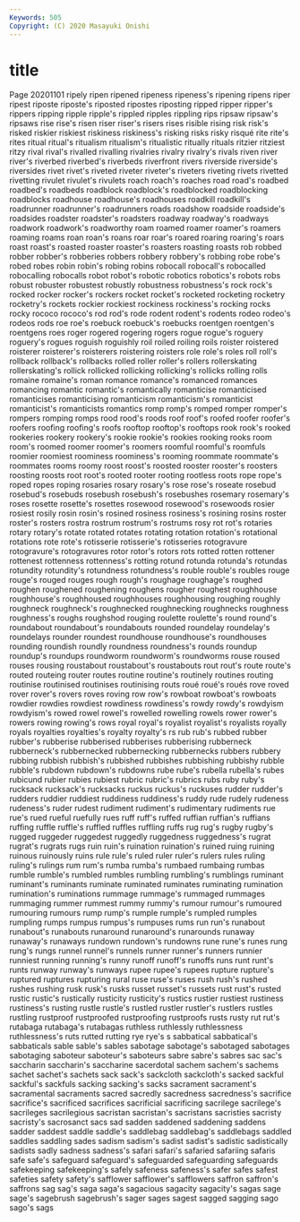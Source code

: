 ```yaml
---
Keywords: 505
Copyright: (C) 2020 Masayuki Onishi
---
```


# title
Page 20201101
 ripely ripen ripened ripeness ripeness's ripening ripens riper
ripest riposte riposte's riposted ripostes riposting ripped ripper ripper's rippers
ripping ripple ripple's rippled ripples rippling rips ripsaw ripsaw's ripsaws
rise rise's risen riser riser's risers rises risible rising risk
risk's risked riskier riskiest riskiness riskiness's risking risks risky risqué
rite rite's rites ritual ritual's ritualism ritualism's ritualistic ritually rituals
ritzier ritziest ritzy rival rival's rivalled rivalling rivalries rivalry rivalry's
rivals riven river river's riverbed riverbed's riverbeds riverfront rivers riverside
riverside's riversides rivet rivet's riveted riveter riveter's riveters riveting rivets
rivetted rivetting rivulet rivulet's rivulets roach roach's roaches road road's
roadbed roadbed's roadbeds roadblock roadblock's roadblocked roadblocking roadblocks roadhouse roadhouse's
roadhouses roadkill roadkill's roadrunner roadrunner's roadrunners roads roadshow roadside roadside's
roadsides roadster roadster's roadsters roadway roadway's roadways roadwork roadwork's roadworthy
roam roamed roamer roamer's roamers roaming roams roan roan's roans
roar roar's roared roaring roaring's roars roast roast's roasted roaster
roaster's roasters roasting roasts rob robbed robber robber's robberies robbers
robbery robbery's robbing robe robe's robed robes robin robin's robing
robins robocall robocall's robocalled robocalling robocalls robot robot's robotic robotics
robotics's robots robs robust robuster robustest robustly robustness robustness's rock
rock's rocked rocker rocker's rockers rocket rocket's rocketed rocketing rocketry
rocketry's rockets rockier rockiest rockiness rockiness's rocking rocks rocky rococo
rococo's rod rod's rode rodent rodent's rodents rodeo rodeo's rodeos
rods roe roe's roebuck roebuck's roebucks roentgen roentgen's roentgens roes
roger rogered rogering rogers rogue rogue's roguery roguery's rogues roguish
roguishly roil roiled roiling roils roister roistered roisterer roisterer's roisterers
roistering roisters role role's roles roll roll's rollback rollback's rollbacks
rolled roller roller's rollers rollerskating rollerskating's rollick rollicked rollicking rollicking's
rollicks rolling rolls romaine romaine's roman romance romance's romanced romances
romancing romantic romantic's romantically romanticise romanticised romanticises romanticising romanticism romanticism's
romanticist romanticist's romanticists romantics romp romp's romped romper romper's rompers
romping romps rood rood's roods roof roof's roofed roofer roofer's
roofers roofing roofing's roofs rooftop rooftop's rooftops rook rook's rooked
rookeries rookery rookery's rookie rookie's rookies rooking rooks room room's
roomed roomer roomer's roomers roomful roomful's roomfuls roomier roomiest roominess
roominess's rooming roommate roommate's roommates rooms roomy roost roost's roosted
rooster rooster's roosters roosting roosts root root's rooted rooter rooting
rootless roots rope rope's roped ropes roping rosaries rosary rosary's
rose rose's roseate rosebud rosebud's rosebuds rosebush rosebush's rosebushes rosemary
rosemary's roses rosette rosette's rosettes rosewood rosewood's rosewoods rosier rosiest
rosily rosin rosin's rosined rosiness rosiness's rosining rosins roster roster's
rosters rostra rostrum rostrum's rostrums rosy rot rot's rotaries rotary
rotary's rotate rotated rotates rotating rotation rotation's rotational rotations rote
rote's rotisserie rotisserie's rotisseries rotogravure rotogravure's rotogravures rotor rotor's rotors
rots rotted rotten rottener rottenest rottenness rottenness's rotting rotund rotunda
rotunda's rotundas rotundity rotundity's rotundness rotundness's rouble rouble's roubles rouge
rouge's rouged rouges rough rough's roughage roughage's roughed roughen roughened
roughening roughens rougher roughest roughhouse roughhouse's roughhoused roughhouses roughhousing roughing
roughly roughneck roughneck's roughnecked roughnecking roughnecks roughness roughness's roughs roughshod
rouging roulette roulette's round round's roundabout roundabout's roundabouts rounded roundelay
roundelay's roundelays rounder roundest roundhouse roundhouse's roundhouses rounding roundish roundly
roundness roundness's rounds roundup roundup's roundups roundworm roundworm's roundworms rouse
roused rouses rousing roustabout roustabout's roustabouts rout rout's route route's
routed routeing router routes routine routine's routinely routines routing routinise
routinised routinises routinising routs roué roué's roués rove roved rover
rover's rovers roves roving row row's rowboat rowboat's rowboats rowdier
rowdies rowdiest rowdiness rowdiness's rowdy rowdy's rowdyism rowdyism's rowed rowel
rowel's rowelled rowelling rowels rower rower's rowers rowing rowing's rows
royal royal's royalist royalist's royalists royally royals royalties royalties's royalty
royalty's rs rub rub's rubbed rubber rubber's rubberise rubberised rubberises
rubberising rubberneck rubberneck's rubbernecked rubbernecking rubbernecks rubbers rubbery rubbing rubbish
rubbish's rubbished rubbishes rubbishing rubbishy rubble rubble's rubdown rubdown's rubdowns
rube rube's rubella rubella's rubes rubicund rubier rubies rubiest rubric
rubric's rubrics rubs ruby ruby's rucksack rucksack's rucksacks ruckus ruckus's
ruckuses rudder rudder's rudders ruddier ruddiest ruddiness ruddiness's ruddy rude
rudely rudeness rudeness's ruder rudest rudiment rudiment's rudimentary rudiments rue
rue's rued rueful ruefully rues ruff ruff's ruffed ruffian ruffian's
ruffians ruffing ruffle ruffle's ruffled ruffles ruffling ruffs rug rug's
rugby rugby's rugged ruggeder ruggedest ruggedly ruggedness ruggedness's rugrat rugrat's
rugrats rugs ruin ruin's ruination ruination's ruined ruing ruining ruinous
ruinously ruins rule rule's ruled ruler ruler's rulers rules ruling
ruling's rulings rum rum's rumba rumba's rumbaed rumbaing rumbas rumble
rumble's rumbled rumbles rumbling rumbling's rumblings ruminant ruminant's ruminants ruminate
ruminated ruminates ruminating rumination rumination's ruminations rummage rummage's rummaged rummages
rummaging rummer rummest rummy rummy's rumour rumour's rumoured rumouring rumours
rump rump's rumple rumple's rumpled rumples rumpling rumps rumpus rumpus's
rumpuses rums run run's runabout runabout's runabouts runaround runaround's runarounds
runaway runaway's runaways rundown rundown's rundowns rune rune's runes rung
rung's rungs runnel runnel's runnels runner runner's runners runnier runniest
running running's runny runoff runoff's runoffs runs runt runt's runts
runway runway's runways rupee rupee's rupees rupture rupture's ruptured ruptures
rupturing rural ruse ruse's ruses rush rush's rushed rushes rushing
rusk rusk's rusks russet russet's russets rust rust's rusted rustic
rustic's rustically rusticity rusticity's rustics rustier rustiest rustiness rustiness's rusting
rustle rustle's rustled rustler rustler's rustlers rustles rustling rustproof rustproofed
rustproofing rustproofs rusts rusty rut rut's rutabaga rutabaga's rutabagas ruthless
ruthlessly ruthlessness ruthlessness's ruts rutted rutting rye rye's s sabbatical
sabbatical's sabbaticals sable sable's sables sabotage sabotage's sabotaged sabotages sabotaging
saboteur saboteur's saboteurs sabre sabre's sabres sac sac's saccharin saccharin's
saccharine sacerdotal sachem sachem's sachems sachet sachet's sachets sack sack's
sackcloth sackcloth's sacked sackful sackful's sackfuls sacking sacking's sacks sacrament
sacrament's sacramental sacraments sacred sacredly sacredness sacredness's sacrifice sacrifice's sacrificed
sacrifices sacrificial sacrificing sacrilege sacrilege's sacrileges sacrilegious sacristan sacristan's sacristans
sacristies sacristy sacristy's sacrosanct sacs sad sadden saddened saddening saddens
sadder saddest saddle saddle's saddlebag saddlebag's saddlebags saddled saddles saddling
sades sadism sadism's sadist sadist's sadistic sadistically sadists sadly sadness
sadness's safari safari's safaried safariing safaris safe safe's safeguard safeguard's
safeguarded safeguarding safeguards safekeeping safekeeping's safely safeness safeness's safer safes
safest safeties safety safety's safflower safflower's safflowers saffron saffron's saffrons
sag sag's saga saga's sagacious sagacity sagacity's sagas sage sage's
sagebrush sagebrush's sager sages sagest sagged sagging sago sago's sags
